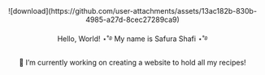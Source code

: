 <div align="center">  
![download](https://github.com/user-attachments/assets/13ac182b-830b-4985-a27d-8cec27289ca9)


  Hello, World!
  ⋆˚࿔ My name is Safura Shafi ⋆˚࿔
  
  🔭 I’m currently working on creating a website to hold all my recipes! 
</div>


<!--
**SafuraShafi/SafuraShafi** is a ✨ _special_ ✨ repository because its `README.md` (this file) appears on your GitHub profile.

Here are some ideas to get you started:

- 🌱 I’m currently learning ...
- 👯 I’m looking to collaborate on ...
- 🤔 I’m looking for help with ...
- 💬 Ask me about ...
- 📫 How to reach me: ...
- 😄 Pronouns: ...
- ⚡ Fun fact: ...
-->
